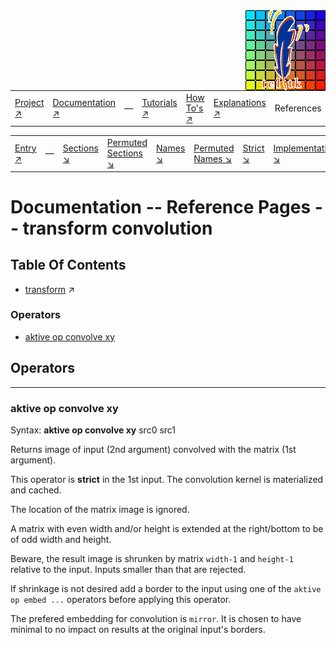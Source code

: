 <img src='../assets/aktive-logo-128.png' style='float:right;'>

||||||||
|---|---|---|---|---|---|---|
|[Project ↗](../../README.md)|[Documentation ↗](../index.md)|&mdash;|[Tutorials ↗](../tutorials.md)|[How To's ↗](../howtos.md)|[Explanations ↗](../explanations.md)|References|

|||||||||
|---|---|---|---|---|---|---|---|
|[Entry ↗](index.md)|&mdash;|[Sections ↘](bysection.md)|[Permuted Sections ↘](bypsection.md)|[Names ↘](byname.md)|[Permuted Names ↘](bypname.md)|[Strict ↘](strict.md)|[Implementations ↘](bylang.md)|

# Documentation -- Reference Pages -- transform convolution

## Table Of Contents

  - [transform](transform.md) ↗


### Operators

 - [aktive op convolve xy](#op_convolve_xy)

## Operators

---
### <a name='op_convolve_xy'></a> aktive op convolve xy

Syntax: __aktive op convolve xy__ src0 src1

Returns image of input (2nd argument) convolved with the matrix (1st argument).

This operator is __strict__ in the 1st input. The convolution kernel is materialized and cached.

The location of the matrix image is ignored.

A matrix with even width and/or height is extended at the right/bottom to be of odd width and height.

Beware, the result image is shrunken by matrix `width-1` and `height-1` relative to the input. Inputs smaller than that are rejected.

If shrinkage is not desired add a border to the input using one of the `aktive op embed ...` operators before applying this operator.

The prefered embedding for convolution is `mirror`. It is chosen to have minimal to no impact on results at the original input's borders.


